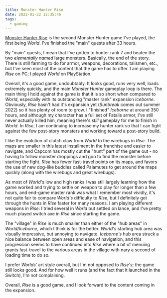 ```yaml
---
title: Monster Hunter Rise
date: 2022-01-22 12:35:46
tags:
  - gaming
---
```


[Monster Hunter Rise](https://www.monsterhunter.com/rise/us/) is the second Monster Hunter game I've played, the first being _World_. I've finished the "main" quests after 33 hours.

<!-- more -->

By "main" quests, I mean that I've gotten to hunter rank 7 and beaten the two _elementally named_ large monsters. Basically, the end of the story. There is still farming to do for armor, weapons, decorations, talismen, etc., but I've seen most of the content that the game has to offer. I am playing _Rise_ on PC; I played _World_ on PlayStation.

Overall, it's a good game, undoubtably. It looks good, runs very well, loads extremely quickly, and the main _Monster Hunter_ gameplay loop is there. The main thing I hold against the game is that it is so short when compared to _World_, especially with its outstanding "master rank" expansion _Iceborne_. Obviously, _Rise_ hasn't had it's expansion yet (_Sunbreak_ comes out summer 2022) so it has plenty of room to grow. I "finished" _Iceborne_ at around 350 hours, and although my character has a full set of Fatalis armor, I've still never actually killed him, meaning there's _still_ gameplay for me to finish in _World_. In _Rise_, I am continuing to increase my hunter rank so that I can fight against the few post-story monsters and working toward a post-story build.

I like the evolution of clutch claw from _World_ to the wirebugs in _Rise_. The maps are smaller in this latest installment in the franchise and easier to navigate, and Capcom has mostly cut the "hunt" part of the game out - no having to follow monster droppings and goo to find the monster before starting the fight. _Rise_ has fewer fast-travel points on its maps, and favors the use of new dog-like buddies called Palamutes to get around the maps quickly (along with the wirebugs and great wirebugs).

As most of _World_'s low and high ranks I was still largely learning how the game worked and trying to settle on weapon to play for longer than a few hours, and end-game master rank was what I remember most vividly, it's not quite fair to compare _World's_ difficulty to _Rise_, but I definitely got through the hunts in _Rise_ faster for many reasons. I am playing different weapons in _Rise_: I tried several in _World_ but settled on lance, and I've pretty much played switch axe in _Rise_ since starting the game.

The "village" in _Rise_ is much smaller than either of the "hub areas" in _World/Iceborne_, which I think is for the better. _World's_ starting hub area was visually impressive, but annoying to navigate. _Iceborne's_ hub area struck a nice balance between open areas and ease of navigation, and this progression seems to have continued into _Rise_ where a bit of menuing grants fast-travel to the various areas in the village with nary a second of loading time to do so.

I prefer _Worlds'_ art style overall, but I'm not opposed to _Rise's_; the game still looks good. And for how well it runs (and the fact that it launched in the Switch), I'm not complaining.

Overall, _Rise_ is a good game, and I look forward to the content coming in the expansion.
